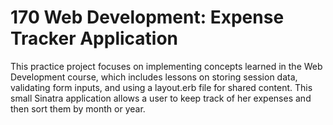 # 170 Web Development: Expense Tracker Application

This practice project focuses on implementing concepts learned in the Web Development course, which includes lessons on storing session data, validating form inputs, and using a layout.erb file for shared content. This small Sinatra application allows a user to keep track of her expenses and then sort them by month or year. 
